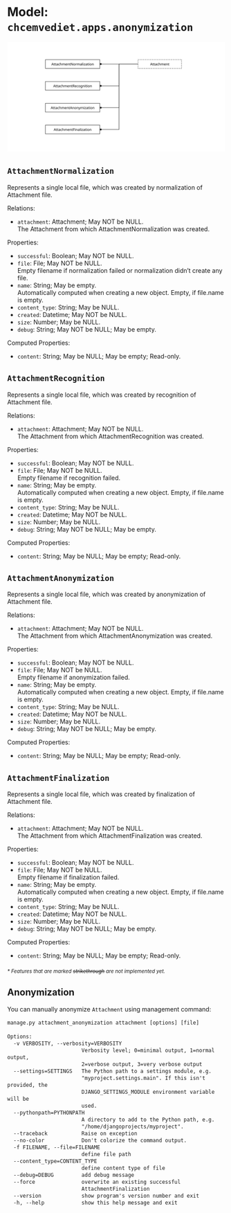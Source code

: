 # Model: `chcemvediet.apps.anonymization`

![](assets/anonymization.svg)

## `AttachmentNormalization`

Represents a single local file, which was created by normalization of Attachment file.

Relations:
* `attachment`: Attachment; May NOT be NULL.\
  The Attachment from which AttachmentNormalization was created.

Properties:
* `successful`: Boolean; May NOT be NULL.
* `file`: File; May NOT be NULL.\
  Empty filename if normalization failed or normalization didn’t create any file.
* `name`: String; May be empty.\
  Automatically computed when creating a new object. Empty, if file.name is empty.
* `content_type`: String; May be NULL.
* `created`: Datetime; May NOT be NULL.
* `size`: Number; May be NULL.
* `debug`: String; May NOT be NULL; May be empty.

Computed Properties:
* `content`: String; May be NULL; May be empty; Read-only.

## `AttachmentRecognition`

Represents a single local file, which was created by recognition of Attachment file.

Relations:
* `attachment`: Attachment; May NOT be NULL.\
  The Attachment from which AttachmentRecognition was created.

Properties:
* `successful`: Boolean; May NOT be NULL.
* `file`: File; May NOT be NULL.\
  Empty filename if recognition failed.
* `name`: String; May be empty.\
  Automatically computed when creating a new object. Empty, if file.name is empty.
* `content_type`: String; May be NULL.
* `created`: Datetime; May NOT be NULL.
* `size`: Number; May be NULL.
* `debug`: String; May NOT be NULL; May be empty.

Computed Properties:
* `content`: String; May be NULL; May be empty; Read-only.

## `AttachmentAnonymization`

Represents a single local file, which was created by anonymization of Attachment file.

Relations:
* `attachment`: Attachment; May NOT be NULL.\
  The Attachment from which AttachmentAnonymization was created.

Properties:
* `successful`: Boolean; May NOT be NULL.
* `file`: File; May NOT be NULL.\
  Empty filename if anonymization failed.
* `name`: String; May be empty.\
  Automatically computed when creating a new object. Empty, if file.name is empty.
* `content_type`: String; May be NULL.
* `created`: Datetime; May NOT be NULL.
* `size`: Number; May be NULL.
* `debug`: String; May NOT be NULL; May be empty.

Computed Properties:
* `content`: String; May be NULL; May be empty; Read-only.

## `AttachmentFinalization`

Represents a single local file, which was created by finalization of Attachment file.

Relations:
* `attachment`: Attachment; May NOT be NULL.\
  The Attachment from which AttachmentFinalization was created.

Properties:
* `successful`: Boolean; May NOT be NULL.
* `file`: File; May NOT be NULL.\
  Empty filename if finalization failed.
* `name`: String; May be empty.\
  Automatically computed when creating a new object. Empty, if file.name is empty.
* `content_type`: String; May be NULL.
* `created`: Datetime; May NOT be NULL.
* `size`: Number; May be NULL.
* `debug`: String; May NOT be NULL; May be empty.

Computed Properties:
* `content`: String; May be NULL; May be empty; Read-only.


<sub>*\* Features that are marked ~~strikethrough~~ are not implemented yet.*</sub>


## Anonymization
You can manually anonymize `Attachment` using management command:

```
manage.py attachment_anonymization attachment [options] [file]

Options:
  -v VERBOSITY, --verbosity=VERBOSITY
                        Verbosity level; 0=minimal output, 1=normal output,
                        2=verbose output, 3=very verbose output
  --settings=SETTINGS   The Python path to a settings module, e.g.
                        "myproject.settings.main". If this isn't provided, the
                        DJANGO_SETTINGS_MODULE environment variable will be
                        used.
  --pythonpath=PYTHONPATH
                        A directory to add to the Python path, e.g.
                        "/home/djangoprojects/myproject".
  --traceback           Raise on exception
  --no-color            Don't colorize the command output.
  -f FILENAME, --file=FILENAME
                        define file path
  --content_type=CONTENT_TYPE
                        define content type of file
  --debug=DEBUG         add debug message
  --force               overwrite an existing successful
                        AttachmentFinalization
  --version             show program's version number and exit
  -h, --help            show this help message and exit
```
